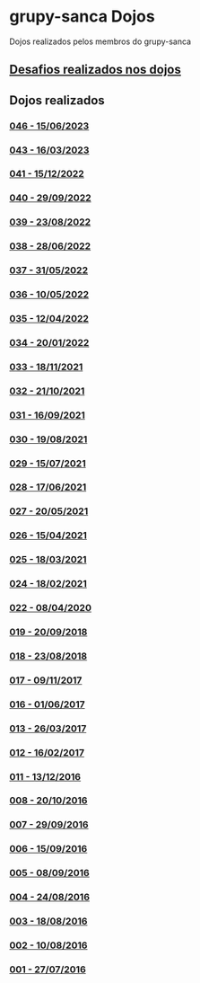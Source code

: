 # grupy-sanca Dojos
Dojos realizados pelos membros do grupy-sanca

## [Desafios realizados nos dojos](https://github.com/grupy-sanca/dojos/blob/master/desafios.md)

## Dojos realizados

### [046 - 15/06/2023](https://github.com/grupy-sanca/dojos/tree/master/046)

### [043 - 16/03/2023](https://github.com/grupy-sanca/dojos/tree/master/043)

### [041 - 15/12/2022](https://github.com/grupy-sanca/dojos/tree/master/041)

### [040 - 29/09/2022](https://github.com/grupy-sanca/dojos/tree/master/040)

### [039 - 23/08/2022](https://github.com/grupy-sanca/dojos/tree/master/039)

### [038 - 28/06/2022](https://github.com/grupy-sanca/dojos/tree/master/038)

### [037 - 31/05/2022](https://github.com/grupy-sanca/dojos/tree/master/037)

### [036 - 10/05/2022](https://github.com/grupy-sanca/dojos/tree/master/036)

### [035 - 12/04/2022](https://github.com/grupy-sanca/dojos/tree/master/035)

### [034 - 20/01/2022](https://github.com/grupy-sanca/dojos/tree/master/034)

### [033 - 18/11/2021](https://github.com/grupy-sanca/dojos/tree/master/033)

### [032 - 21/10/2021](https://github.com/grupy-sanca/dojos/tree/master/032)

### [031 - 16/09/2021](https://github.com/grupy-sanca/dojos/tree/master/031)

### [030 - 19/08/2021](https://github.com/grupy-sanca/dojos/tree/master/030)

### [029 - 15/07/2021](https://github.com/grupy-sanca/dojos/tree/master/029)

### [028 - 17/06/2021](https://github.com/grupy-sanca/dojos/tree/master/028)

### [027 - 20/05/2021](https://github.com/grupy-sanca/dojos/tree/master/027)

### [026 - 15/04/2021](https://github.com/grupy-sanca/dojos/tree/master/026)

### [025 - 18/03/2021](https://github.com/grupy-sanca/dojos/tree/master/025)

### [024 - 18/02/2021](https://github.com/grupy-sanca/dojos/tree/master/024)

### [022 - 08/04/2020](https://github.com/grupy-sanca/dojos/tree/master/022)

### [019 - 20/09/2018](https://github.com/grupy-sanca/dojos/tree/master/019)

### [018 - 23/08/2018](https://github.com/grupy-sanca/dojos/tree/master/018)

### [017 - 09/11/2017](https://github.com/grupy-sanca/dojos/tree/master/017)

### [016 - 01/06/2017](https://github.com/grupy-sanca/dojos/tree/master/016)

### [013 - 26/03/2017](https://github.com/grupy-sanca/dojos/tree/master/013)

### [012 - 16/02/2017](https://github.com/grupy-sanca/dojos/tree/master/012)

### [011 - 13/12/2016](https://github.com/grupy-sanca/dojos/tree/master/011)

### [008 - 20/10/2016](https://github.com/grupy-sanca/dojos/tree/master/008)

### [007 - 29/09/2016](https://github.com/grupy-sanca/dojos/tree/master/007)

### [006 - 15/09/2016](https://github.com/grupy-sanca/dojos/tree/master/006)

### [005 - 08/09/2016](https://github.com/grupy-sanca/dojos/tree/master/005)

### [004 - 24/08/2016](https://github.com/grupy-sanca/dojos/tree/master/004)

### [003 - 18/08/2016](https://github.com/grupy-sanca/dojos/tree/master/003)

### [002 - 10/08/2016](https://github.com/grupy-sanca/dojos/tree/master/002)

### [001 - 27/07/2016](https://github.com/grupy-sanca/dojos/tree/master/001)
